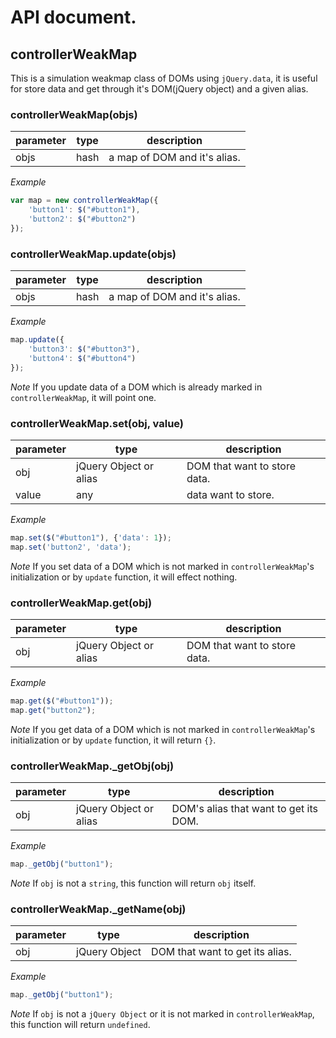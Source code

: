 # API document.

## controllerWeakMap

This is a simulation weakmap class of DOMs using `jQuery.data`, it is useful for store data and get through it's DOM(jQuery object) and a given alias.

### controllerWeakMap(objs)

| parameter | type | description |
| --- | --- | --- |
| objs | hash | a map of DOM and it's alias. |

*Example*
```javascript
var map = new controllerWeakMap({
    'button1': $("#button1"),
    'button2': $("#button2")
});
```

### controllerWeakMap.update(objs)

| parameter | type | description |
| --- | --- | --- |
| objs | hash | a map of DOM and it's alias. |

*Example*
```javascript
map.update({
    'button3': $("#button3"),
    'button4': $("#button4")
});
```

*Note*
If you update data of a DOM which is already marked in `controllerWeakMap`, it will point one.

### controllerWeakMap.set(obj, value)

| parameter | type | description |
| --- | --- | --- |
| obj | jQuery Object or alias | DOM that want to store data. |
| value | any | data want to store. |

*Example*
```javascript
map.set($("#button1"), {'data': 1});
map.set('button2', 'data');
```

*Note*
If you set data of a DOM which is not marked in `controllerWeakMap`'s initialization or by `update` function, it will effect nothing.

### controllerWeakMap.get(obj)

| parameter | type | description |
| --- | --- | --- |
| obj | jQuery Object or alias | DOM that want to store data. |

*Example*
```javascript
map.get($("#button1"));
map.get("button2");
```

*Note*
If you get data of a DOM which is not marked in `controllerWeakMap`'s initialization or by `update` function, it will return `{}`.

### controllerWeakMap._getObj(obj)

| parameter | type | description |
| --- | --- | --- |
| obj | jQuery Object or alias | DOM's alias that want to get its DOM. |

*Example*
```javascript
map._getObj("button1");
```

*Note*
If `obj` is not a `string`, this function will return `obj` itself.

### controllerWeakMap._getName(obj)

| parameter | type | description |
| --- | --- | --- |
| obj | jQuery Object | DOM that want to get its alias. |

*Example*
```javascript
map._getObj("button1");
```

*Note*
If `obj` is not a `jQuery Object` or it is not marked in `controllerWeakMap`, this function will return `undefined`.
